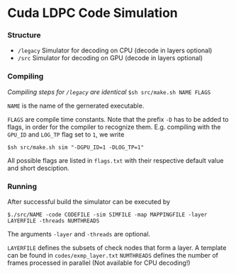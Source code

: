 # Cuda LDPC Code Simulation
### Structure
* `/legacy` Simulator for decoding on CPU (decode in layers optional)
* `/src` Simulator for decoding on GPU (decode in layers optional)

### Compiling
*Compiling steps for `/legacy` are identical*
`$sh src/make.sh NAME FLAGS`

`NAME` is the name of the gernerated executable.

`FLAGS` are compile time constants. Note that the prefix `-D` has to be added to flags, in order for the compiler to recognize them. E.g. compiling with the `GPU_ID` and `LOG_TP` flag set to `1`, we write

`$sh src/make.sh sim "-DGPU_ID=1 -DLOG_TP=1"`

All possible flags are listed in `flags.txt` with their respective default value and short desciption.

### Running
After successful build the simulator can be executed by 

`$./src/NAME -code CODEFILE -sim SIMFILE -map MAPPINGFILE -layer LAYERFILE -threads NUMTHREADS`

The arguments `-layer` and `-threads` are optional.

`LAYERFILE` defines the subsets of check nodes that form a layer. A template can be found in `codes/exmp_layer.txt`
`NUMTHREADS` defines the number of frames processed in parallel (Not available for CPU decoding!)
